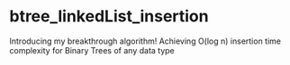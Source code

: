 # btree_linkedList_insertion
Introducing my breakthrough algorithm! Achieving O(log n) insertion time complexity for Binary Trees of any data type
